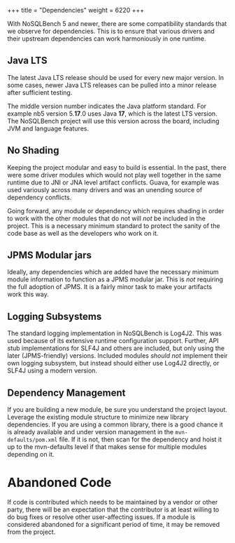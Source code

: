 +++
title = "Dependencies"
weight = 6220
+++

With NoSQLBench 5 and newer, there are some compatibility standards that we observe for 
dependencies. This is to ensure that various drivers and their upstream dependencies can work 
harmoniously in one runtime.

## Java LTS

The latest Java LTS release should be used for every new major version. In some cases, newer Java 
LTS releases can be pulled into a minor release after sufficient testing. 

The middle version number indicates the Java platform standard. For example nb5 version
5.**17**.0 uses Java **17**, which is the latest LTS version. The NoSQLBench project will use 
this version across the board, including JVM and language features.

## No Shading

Keeping the project modular and easy to build is essential. In the past, there were some driver 
modules which would not play well together in the same runtime due to JNI or JNA level artifact 
conflicts. Guava, for example was used variously across many drivers and was an unending source 
of dependency conflicts. 

Going forward, any module or dependency which requires shading in order to work with the other 
modules that do not will *not* be included in the project. This is a necessary minimum standard 
to protect the sanity of the code base as well as the developers who work on it. 

## JPMS Modular jars

Ideally, any dependencies which are added have the necessary minimum module information to 
function as a JPMS modular jar. This is *not* requiring the full adoption of JPMS. It is a 
fairly minor task to make your artifacts work this way.

## Logging Subsystems

The standard logging implementation in NoSQLBench is Log4J2. This was used because of its 
extensive runtime configuration support. Further, API stub implementations for SLF4J and others
are included, but only using the later (JPMS-friendly) versions. Included modules *should not* 
implement their own logging subsystem, but instead should either use Log4J2 directly, or SLF4J 
using a modern version.

## Dependency Management

If you are building a new module, be sure you understand the project layout. Leverage the 
existing module structure to minimize new library dependencies. If you are using a common 
library, there is a good chance it is already available and under version management in the 
`mvn-defaults/pom.xml` file. If it is not, then scan for the dependency and hoist it up to the 
mvn-defaults level if that makes sense for multiple modules depending on it. 

# Abandoned Code

If code is contributed which needs to be maintained by a vendor or other party, there will be an 
expectation that the contributor is at least willing to do bug fixes or resolve other 
user-affecting issues. If a module is considered abandoned for a significant period of time, it 
may be removed from the project. 
